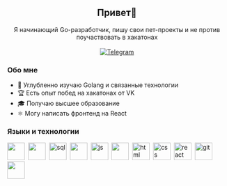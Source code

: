 <div id="header" align="center">
    <h2>Привет👋</h2>
    Я начинающий Go-разработчик, пишу свои пет-проекты и не против поучаствовать в хакатонах
</div>
<br/>
<div id="socials" align="center"> 
  <a href="https://t.me/adamnagoy">
    <img src="https://img.shields.io/badge/Telegram-blue?style=for-the-badge&logo=telegram&logoColor=white" alt="Telegram"/>
  </a>
</div>

 

### Обо мне
- 🌱 Углубленно изучаю Golang и связанные технологии
- 🏆 Есть опыт побед на хакатонах от VK
- 🎓 Получаю высшее образование
- ⚛️ Могу написать фронтенд на React 

 
### Языки и технологии

<img src="https://cdn.jsdelivr.net/gh/devicons/devicon@latest/icons/go/go-original.svg" width="40" height="40"/>&nbsp;
<img src="https://cdn.jsdelivr.net/gh/devicons/devicon@latest/icons/docker/docker-plain.svg" width="40" height="40"/>&nbsp;
<img src="https://cdn.jsdelivr.net/gh/devicons/devicon/icons/postgresql/postgresql-original.svg" title="sql" width="40" height="40"/>&nbsp;
<img src="https://cdn.jsdelivr.net/gh/devicons/devicon@latest/icons/redis/redis-plain.svg" width="40" height="40"/>&nbsp;
<img src="https://cdn.jsdelivr.net/gh/devicons/devicon/icons/javascript/javascript-original.svg" title="js" width="40" height="40"/>&nbsp;
<img src="https://cdn.jsdelivr.net/gh/devicons/devicon@latest/icons/typescript/typescript-original.svg" width="40" height="40"/>&nbsp;
<img src="https://cdn.jsdelivr.net/gh/devicons/devicon/icons/html5/html5-original.svg" title="html" width="40" height="40"/>&nbsp;
<img src="https://cdn.jsdelivr.net/gh/devicons/devicon/icons/css3/css3-original.svg" title="css" width="40" height="40"/>&nbsp;
<img src="https://cdn.jsdelivr.net/gh/devicons/devicon/icons/react/react-original.svg" title="react" width="40" height="40"/>&nbsp;
<img src="https://cdn.jsdelivr.net/gh/devicons/devicon/icons/git/git-plain.svg" title="git" width="40" height="40"/>&nbsp;
<img src="https://cdn.jsdelivr.net/gh/devicons/devicon@latest/icons/nestjs/nestjs-original.svg" width="40" height="40"/>&nbsp;

